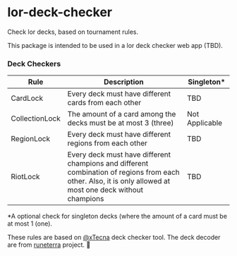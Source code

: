 # lor-deck-checker
Check lor decks, based on tournament rules.

This package is intended to be used in a lor deck checker web app (TBD).

### Deck Checkers 

Rule | Description | Singleton*
--- | --- | ---
CardLock | Every deck must have different cards from each other | TBD
CollectionLock | The amount of a card among the decks must be at most 3 (three) | Not Applicable
RegionLock | Every deck must have different regions from each other | TBD
RiotLock | Every deck must have different champions and different combination of regions from each other. Also, it is only allowed at most one deck without champions | TBD

*A optional check for singleton decks (where the amount of a card must be at most 1 (one).

These rules are based on [@xTecna](https://github.com/xTecna/lor-deck-checker) deck checker tool. The deck decoder are from [runeterra](https://github.com/SwitchbladeBot/runeterra) project. :purple_heart:
